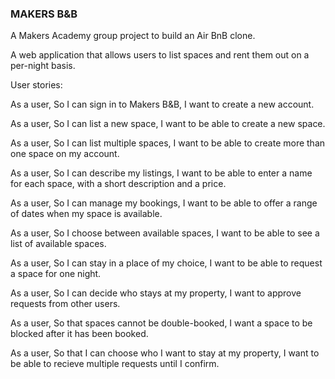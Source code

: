 ### MAKERS B&B

A Makers Academy group project to build an Air BnB clone.

A web application that allows users to list spaces and rent them out on a per-night basis.

User stories:

As a user,
So I can sign in to Makers B&B,
I want to create a new account.

As a user,
So I can list a new space,
I want to be able to create a new space.

As a user,
So I can list multiple spaces,
I want to be able to create more than one space on my account.

As a user,
So I can describe my listings,
I want to be able to enter a name for each space, with a short description and a price.

As a user,
So I can manage my bookings,
I want to be able to offer a range of dates when my space is available.

As a user,
So I choose between available spaces,
I want to be able to see a list of available spaces.

As a user,
So I can stay in a place of my choice,
I want to be able to request a space for one night.

As a user,
So I can decide who stays at my property,
I want to approve requests from other users.

As a user,
So that spaces cannot be double-booked,
I want a space to be blocked after it has been booked.

As a user,
So that I can choose who I want to stay at my property,
I want to be able to recieve multiple requests until I confirm.





